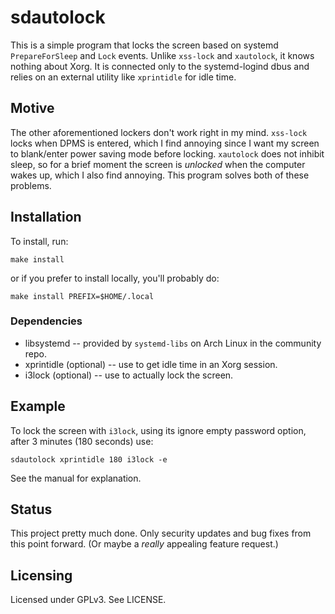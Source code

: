 # sdautolock

This is a simple program that locks the screen based on systemd
`PrepareForSleep` and `Lock` events.  Unlike `xss-lock` and `xautolock`, it
knows nothing about Xorg.  It is connected only to the systemd-logind dbus and
relies on an external utility like `xprintidle` for idle time.

## Motive

The other aforementioned lockers don't work right in my mind. `xss-lock` locks
when DPMS is entered, which I find annoying since I want my screen to
blank/enter power saving mode before locking.  `xautolock` does not inhibit
sleep, so for a brief moment the screen is *unlocked* when the computer wakes
up, which I also find annoying. This program solves both of these problems.

## Installation

To install, run:

    make install

or if you prefer to install locally, you'll probably do:

    make install PREFIX=$HOME/.local

### Dependencies

 * libsystemd -- provided by `systemd-libs` on Arch Linux in the community repo.
 * xprintidle (optional) -- use to get idle time in an Xorg session.
 * i3lock (optional) -- use to actually lock the screen.

## Example

To lock the screen with `i3lock`, using its ignore empty password option, after
3 minutes (180 seconds) use:

    sdautolock xprintidle 180 i3lock -e

See the manual for explanation.

## Status

This project pretty much done. Only security updates and bug fixes from this
point forward. (Or maybe a *really* appealing feature request.)

## Licensing

Licensed under GPLv3.  See LICENSE.
